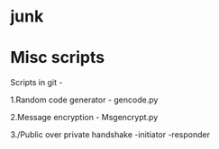 # junk
# Misc scripts

Scripts in git  - 

1.Random code generator - gencode.py

2.Message encryption - Msgencrypt.py

3./Public over private handshake
    -initiator
    -responder

